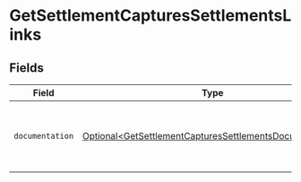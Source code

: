 # GetSettlementCapturesSettlementsLinks


## Fields

| Field                                                                                                                            | Type                                                                                                                             | Required                                                                                                                         | Description                                                                                                                      |
| -------------------------------------------------------------------------------------------------------------------------------- | -------------------------------------------------------------------------------------------------------------------------------- | -------------------------------------------------------------------------------------------------------------------------------- | -------------------------------------------------------------------------------------------------------------------------------- |
| `documentation`                                                                                                                  | [Optional\<GetSettlementCapturesSettlementsDocumentation>](../../models/errors/GetSettlementCapturesSettlementsDocumentation.md) | :heavy_minus_sign:                                                                                                               | The URL to the generic Mollie API error handling guide.                                                                          |